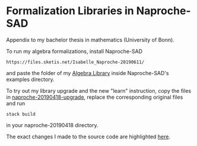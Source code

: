# Formalization Libraries in Naproche-SAD
Appendix to my bachelor thesis in mathematics (University of Bonn).

To run my algebra formalizations, install Naproche-SAD
```
https://files.sketis.net/Isabelle_Naproche-20190611/
```
and paste the folder of my [Algebra Library](./naproche-20190418-original/examples/AlgebraLibrary) inside Naproche-SAD's examples directory.

To try out my library upgrade and the new "learn" instruction, copy the files in [naproche-20190418-upgrade](./naproche-20190418-upgrade), replace the corresponding original files and run
```
stack build
```
in your naproche-20190418 directory.

The exact changes I made to the source code are highlighted [here](https://github.com/Erik-Pi/Formalization-Libraries-in-Naproche-SAD/commit/c13e50702f619757f28fcb67d60c8251b51882fb).
